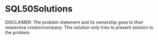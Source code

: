 # SQL50Solutions

DISCLAIMER: The problem statement and its ownership goes to their respective creator/company. This solution only tries to
present solution to the problem.